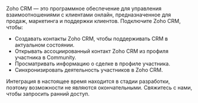 Zoho CRM — это программное обеспечение для управления взаимоотношениями с клиентами онлайн, предназначенное для продаж, маркетинга и поддержки клиентов. Подключите Zoho CRM, чтобы:

- Создавать контакты Zoho CRM, чтобы поддерживать CRM в актуальном состоянии.
- Открывать ассоциированный контакт Zoho CRM из профиля участника в Community.
- Просматривать информацию о сделке в профиле участника.
- Синхронизировать деятельность участников в Zoho CRM.

Интеграция в настоящее время находится в стадии разработки, поэтому возможности не являются окончательными. Свяжитесь с нами, чтобы запросить ранний доступ.